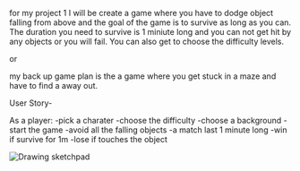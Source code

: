 for my project 1 I will be create a game where you have to dodge object falling from above and the goal of the game is to survive as long as you can. The duration you need to survive is 1 miniute long and you can not get hit by any objects or you will fail. You can also get to choose the difficulty levels.

or

my back up game plan is the a game where you get stuck in a maze and have to find a away out.


User Story-

As a player:
-pick a charater
-choose the difficulty
-choose a background
-start the game
-avoid all the falling objects
-a match last 1 minute long
-win if survive for 1m
-lose if touches the object



![Drawing sketchpad](https://user-images.githubusercontent.com/110972681/191029141-37e4a1c2-1b30-4486-b503-003a80bf0a99.jpeg)
